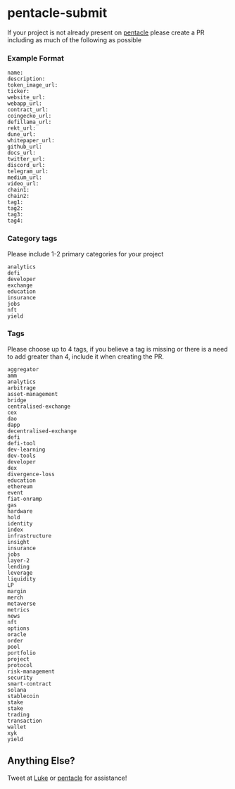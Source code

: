 # pentacle-submit

If your project is not already present on [pentacle](https://pentacle.xyz) please create a PR including as much of the following as possible

### Example Format

```
name: 
description:
token_image_url:
ticker:
website_url:
webapp_url:
contract_url:
coingecko_url:
defillama_url:
rekt_url:
dune_url:
whitepaper_url:
github_url:
docs_url:
twitter_url:
discord_url:
telegram_url:
medium_url:
video_url:
chain1:
chain2:
tag1:
tag2:
tag3:
tag4:
```

### Category tags

Please include 1-2 primary categories for your project

```
analytics
defi
developer
exchange
education
insurance
jobs
nft
yield
```

### Tags

Please choose up to 4 tags, if you believe a tag is missing or there is a need to add greater than 4, include it when creating the PR.

```
aggregator
amm
analytics
arbitrage
asset-management
bridge
centralised-exchange
cex
dao
dapp
decentralised-exchange
defi
defi-tool
dev-learning
dev-tools
developer
dex
divergence-loss
education
ethereum
event
fiat-onramp
gas
hardware
hold
identity
index
infrastructure
insight
insurance
jobs
layer-2
lending
leverage
liquidity
LP
margin
merch
metaverse
metrics
news
nft
options
oracle
order
pool
portfolio
project
protocol 
risk-management
security
smart-contract
solana
stablecoin
stake
stake
trading
transaction
wallet
xyk
yield
```


## Anything Else?

Tweet at [Luke](https://twitter.com/0x4C756B65) or [pentacle](https://twitter.com/pentcle) for assistance!
